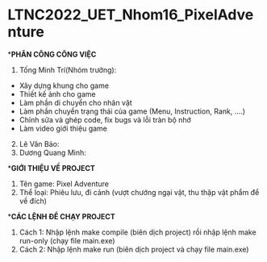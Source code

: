 # LTNC2022_UET_Nhom16_PixelAdventure
***PHÂN CÔNG CÔNG VIỆC**
1. Tống Minh Trí(Nhóm trưởng):
* Xây dựng khung cho game
* Thiết kế ảnh cho game
* Làm phần di chuyển cho nhân vật
* Làm phần chuyển trạng thái của game (Menu, Instruction, Rank, ....)
* Chỉnh sửa và ghép code, fix bugs và lỗi tràn bộ nhớ
* Làm video giới thiệu game

2. Lê Văn Bảo:
3. Dương Quang Minh:

***GIỚI THIỆU VỀ PROJECT**
1. Tên game: Pixel Adventure
2. Thể loại: Phiêu lưu, đi cảnh (vượt chướng ngại vật, thu thập vật phẩm để về đích)

***CÁC LỆNH ĐỂ CHẠY PROJECT**
1. Cách 1: Nhập lệnh make compile (biên dịch project) rồi nhập lệnh make run-only (chạy file main.exe)
2. Cách 2: Nhập lệnh make run (biên dịch project và chạy file main.exe)
